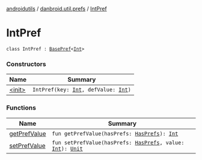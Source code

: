 [androidutils](../../index.md) / [danbroid.util.prefs](../index.md) / [IntPref](./index.md)

# IntPref

`class IntPref : `[`BasePref`](../-base-pref/index.md)`<`[`Int`](https://kotlinlang.org/api/latest/jvm/stdlib/kotlin/-int/index.html)`>`

### Constructors

| Name | Summary |
|---|---|
| [&lt;init&gt;](-init-.md) | `IntPref(key: `[`Int`](https://kotlinlang.org/api/latest/jvm/stdlib/kotlin/-int/index.html)`, defValue: `[`Int`](https://kotlinlang.org/api/latest/jvm/stdlib/kotlin/-int/index.html)`)` |

### Functions

| Name | Summary |
|---|---|
| [getPrefValue](get-pref-value.md) | `fun getPrefValue(hasPrefs: `[`HasPrefs`](../-has-prefs/index.md)`): `[`Int`](https://kotlinlang.org/api/latest/jvm/stdlib/kotlin/-int/index.html) |
| [setPrefValue](set-pref-value.md) | `fun setPrefValue(hasPrefs: `[`HasPrefs`](../-has-prefs/index.md)`, value: `[`Int`](https://kotlinlang.org/api/latest/jvm/stdlib/kotlin/-int/index.html)`): `[`Unit`](https://kotlinlang.org/api/latest/jvm/stdlib/kotlin/-unit/index.html) |
